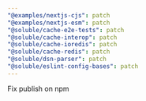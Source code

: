 ```yaml
---
"@examples/nextjs-cjs": patch
"@examples/nextjs-esm": patch
"@soluble/cache-e2e-tests": patch
"@soluble/cache-interop": patch
"@soluble/cache-ioredis": patch
"@soluble/cache-redis": patch
"@soluble/dsn-parser": patch
"@soluble/eslint-config-bases": patch
---
```


Fix publish on npm
